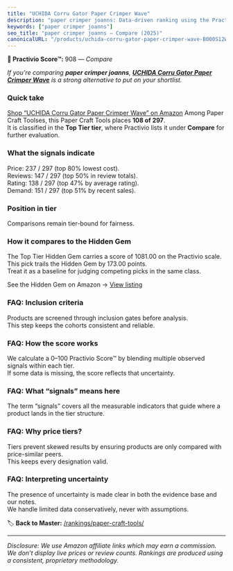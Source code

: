 ```yaml
---
title: "UCHIDA Corru Gator Paper Crimper Wave"
description: "paper crimper joanns: Data-driven ranking using the Practivio Score™. Positioned by quality, value, demand, findability, momentum."
keywords: ["paper crimper joanns"]
seo_title: "paper crimper joanns — Compare (2025)"
canonicalURL: "/products/uchida-corru-gator-paper-crimper-wave-B000S12WFM/"
---
```


**🛒 Practivio Score™:** 908 — _Compare_


*If you're comparing **paper crimper joanns**, **[UCHIDA Corru Gator Paper Crimper Wave](https://www.amazon.com/dp/B000S12WFM?tag=practivio-20)** is a strong alternative to put on your shortlist.*
### Quick take
[Shop “UCHIDA Corru Gator Paper Crimper Wave” on Amazon](https://www.amazon.com/dp/B000S12WFM?tag=practivio-20)
Among Paper Craft Toolses, this Paper Craft Tools places **108 of 297**.  
It is classified in the **Top Tier tier**, where Practivio lists it under **Compare** for further evaluation.

### What the signals indicate
Price: 237 / 297 (top 80% lowest cost).  
Reviews: 147 / 297 (top 50% in review totals).  
Rating: 138 / 297 (top 47% by average rating).  
Demand: 151 / 297 (top 51% by recent sales).

### Position in tier
Comparisons remain tier-bound for fairness.

### How it compares to the Hidden Gem
The Top Tier Hidden Gem carries a score of 1081.00 on the Practivio scale.  
This pick trails the Hidden Gem by 173.00 points.  
Treat it as a baseline for judging competing picks in the same class.  

See the Hidden Gem on Amazon → [View listing](https://www.amazon.com/dp/B07LFHSRNB?tag=practivio-20)

### FAQ: Inclusion criteria
Products are screened through inclusion gates before analysis.  
This step keeps the cohorts consistent and reliable.

### FAQ: How the score works
We calculate a 0–100 Practivio Score™ by blending multiple observed signals within each tier.  
If some data is missing, the score reflects that uncertainty.

### FAQ: What “signals” means here
The term “signals” covers all the measurable indicators that guide where a product lands in the tier structure.

### FAQ: Why price tiers?
Tiers prevent skewed results by ensuring products are only compared with price-similar peers.  
This keeps every designation valid.

### FAQ: Interpreting uncertainty
The presence of uncertainty is made clear in both the evidence base and our notes.  
We handle limited data conservatively, never with assumptions.

<!-- Missing template for Compare/CompareWithinPriceClass -->


🏷️ **Back to Master:** [/rankings/paper-craft-tools/](/rankings/paper-craft-tools/)

---
_Disclosure: We use Amazon affiliate links which may earn a commission. We don’t display live prices or review counts. Rankings are produced using a consistent, proprietary methodology._
